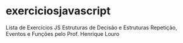 # exerciciosjavascript
Lista de Exercícios JS Estruturas de Decisão e Estruturas Repetição, Eventos e Funções pelo Prof. Henrique Louro
